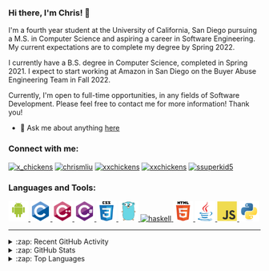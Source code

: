 ### Hi there, I'm Chris! 👋

I'm a fourth year student at the University of California, San Diego pursuing a M.S. in Computer Science and aspiring a career in Software Engineering. My current expectations are to complete my degree by Spring 2022.

I currently have a B.S. degree in Computer Science, completed in Spring 2021. I expect to start working at Amazon in San Diego on the Buyer Abuse Engineering Team in Fall 2022.

Currently, I'm open to full-time opportunities, in any fields of Software Development. Please feel free to contact me for more information! Thank you!


- 💬 Ask me about anything [here](https://github.com/xChickens/xChickens/issues)

<h3 align="left">Connect with me:</h3>
<p align="left">
<a href="https://twitter.com/x_chickens" target="blank"><img align="center" src="https://raw.githubusercontent.com/rahuldkjain/github-profile-readme-generator/master/src/images/icons/Social/twitter.svg" alt="x_chickens" height="30" width="40" /></a>
<a href="https://linkedin.com/in/chrismliu" target="blank"><img align="center" src="https://raw.githubusercontent.com/rahuldkjain/github-profile-readme-generator/master/src/images/icons/Social/linked-in-alt.svg" alt="chrismliu" height="30" width="40" /></a>
<a href="https://fb.com/xxchickens" target="blank"><img align="center" src="https://raw.githubusercontent.com/rahuldkjain/github-profile-readme-generator/master/src/images/icons/Social/facebook-alt.svg" alt="xxchickens" height="30" width="40" /></a>
<a href="https://instagram.com/xxchickens" target="blank"><img align="center" src="https://raw.githubusercontent.com/rahuldkjain/github-profile-readme-generator/master/src/images/icons/Social/instagram.svg" alt="xxchickens" height="30" width="40" /></a>
<a href="https://www.youtube.com/c/ssuperkid5" target="blank"><img align="center" src="https://raw.githubusercontent.com/rahuldkjain/github-profile-readme-generator/master/src/images/icons/Social/youtube.svg" alt="ssuperkid5" height="30" width="40" /></a>
</p>

<h3 align="left">Languages and Tools:</h3>
<p align="left"> <a href="https://developer.android.com" target="_blank"> <img src="https://raw.githubusercontent.com/devicons/devicon/master/icons/android/android-original-wordmark.svg" alt="android" width="40" height="40"/> </a> <a href="https://www.cprogramming.com/" target="_blank"> <img src="https://raw.githubusercontent.com/devicons/devicon/master/icons/c/c-original.svg" alt="c" width="40" height="40"/> </a> <a href="https://www.w3schools.com/cpp/" target="_blank"> <img src="https://raw.githubusercontent.com/devicons/devicon/master/icons/cplusplus/cplusplus-original.svg" alt="cplusplus" width="40" height="40"/> </a> <a href="https://www.w3schools.com/cs/" target="_blank"> <img src="https://raw.githubusercontent.com/devicons/devicon/master/icons/csharp/csharp-original.svg" alt="csharp" width="40" height="40"/> </a> <a href="https://www.w3schools.com/css/" target="_blank"> <img src="https://raw.githubusercontent.com/devicons/devicon/master/icons/css3/css3-original-wordmark.svg" alt="css3" width="40" height="40"/> </a> <a href="https://golang.org" target="_blank"> <img src="https://raw.githubusercontent.com/devicons/devicon/master/icons/go/go-original.svg" alt="go" width="40" height="40"/> </a> <a href="https://www.haskell.org/" target="_blank"> <img src="https://upload.wikimedia.org/wikipedia/commons/1/1c/Haskell-Logo.svg" alt="haskell" width="40" height="40"/> </a> <a href="https://www.w3.org/html/" target="_blank"> <img src="https://raw.githubusercontent.com/devicons/devicon/master/icons/html5/html5-original-wordmark.svg" alt="html5" width="40" height="40"/> </a> <a href="https://www.java.com" target="_blank"> <img src="https://raw.githubusercontent.com/devicons/devicon/master/icons/java/java-original.svg" alt="java" width="40" height="40"/> </a> <a href="https://developer.mozilla.org/en-US/docs/Web/JavaScript" target="_blank"> <img src="https://raw.githubusercontent.com/devicons/devicon/master/icons/javascript/javascript-original.svg" alt="javascript" width="40" height="40"/> </a> <a href="https://www.python.org" target="_blank"> <img src="https://raw.githubusercontent.com/devicons/devicon/master/icons/python/python-original.svg" alt="python" width="40" height="40"/> </a> </p>

---

<details>
  <summary>:zap: Recent GitHub Activity</summary>

<!--RECENT_ACTIVITY:start-->
1. 🔱 Forked [xChickens/cse231-pa2](https://github.com/xChickens/cse231-pa2) from [ucsd-cse231-s22/lecture4](https://github.com/ucsd-cse231-s22/lecture4)
2. ✔️ Closed issue [#3](https://github.com/xChickens/xChickens/issues/3) in [xChickens/xChickens](https://github.com/xChickens/xChickens)
3. 💬 Commented on [#3](https://github.com/xChickens/xChickens/issues/3#issuecomment-1044435298) in [xChickens/xChickens](https://github.com/xChickens/xChickens)
<!--RECENT_ACTIVITY:end-->
  
<!--RECENT_ACTIVITY:last_update-->
Last Updated: Thursday, May 5th, 2022, 4:32:22 PM
<!--RECENT_ACTIVITY:last_update_end-->

</details>


<details>
  <summary>:zap: GitHub Stats</summary>
  <img align="center" alt="xChickens's Profile Details" src="https://raw.githubusercontent.com/xChickens/xChickens/master/profile-summary-card-output/github_dark/0-profile-details.svg" />
  <img align="center" alt="xChickens's GitHub Stats" src="https://raw.githubusercontent.com/xChickens/xChickens/master/profile-summary-card-output/github_dark/3-stats.svg" />
</details>


<details>
  <summary>:zap: Top Languages</summary>

  <img align="center" alt="xChickens's Languages by Repo" src="https://raw.githubusercontent.com/xChickens/xChickens/master/profile-summary-card-output/github_dark/1-repos-per-language.svg" />
  <img align="center" alt="xChickens's Languages by Commits" src="https://raw.githubusercontent.com/xChickens/xChickens/master/profile-summary-card-output/github_dark/2-most-commit-language.svg" />
</details>

<!--
**xChickens/xChickens** is a ✨ _special_ ✨ repository because its `README.md` (this file) appears on your GitHub profile.

Here are some ideas to get you started:

- 🔭 I’m currently working on ...
- 🌱 I’m currently learning ...
- 👯 I’m looking to collaborate on ...
- 🤔 I’m looking for help with ...
- 💬 Ask me about ...
- 📫 How to reach me: ...
- 😄 Pronouns: ...
- ⚡ Fun fact: ...
-->
